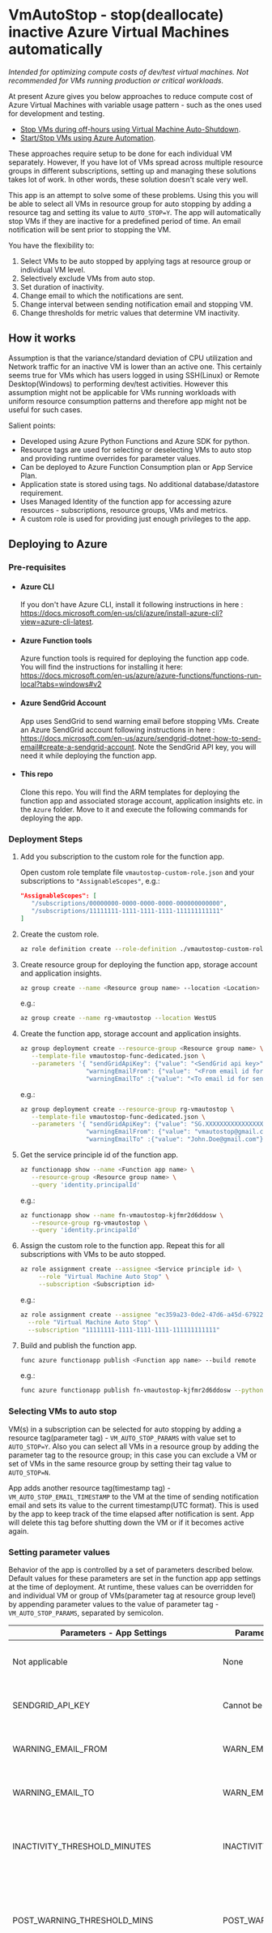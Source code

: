 # VmAutoStop - stop(deallocate) inactive Azure Virtual Machines automatically

_Intended for optimizing compute costs of dev/test virtual machines. Not recommended for VMs running production or critical workloads._

At present Azure gives you below approaches to reduce compute cost of Azure Virtual Machines with variable usage pattern - such as the ones used for development and testing.

- [Stop VMs during off-hours using Virtual Machine Auto-Shutdown](https://azure.microsoft.com/en-in/blog/announcing-auto-shutdown-for-vms-using-azure-resource-manager/).
- [Start/Stop VMs using Azure Automation](https://docs.microsoft.com/en-us/azure/automation/automation-solution-vm-management).

These approaches require setup to be done for each individual VM separately. However, If you have lot of VMs spread across multiple resource groups in different subscriptions, setting up and managing these solutions takes lot of work. In other words, these solution doesn't scale very well.

This app is an attempt to solve some of these problems. Using this you will be able to select all VMs in resource group for auto stopping by adding a resource tag and setting its value to `AUTO_STOP=Y`. The app will automatically stop VMs if they are inactive for a predefined period of time. An email notification will be sent prior to stopping the VM.

You have the flexibility to:

1. Select VMs to be auto stopped by applying tags at resource group or individual VM level.
2. Selectively exclude VMs from auto stop.
3. Set duration of inactivity.
4. Change email to which the notifications are sent.
5. Change interval between sending notification email and stopping VM.
6. Change thresholds for metric values that determine VM inactivity.

## How it works

Assumption is that the variance/standard deviation of CPU utilization and Network traffic for an inactive VM is lower than an active one. This certainly seems true for VMs which has users logged in using SSH(Linux) or Remote Desktop(Windows) to performing dev/test activities. However this assumption might not be applicable for VMs running workloads with uniform resource consumption patterns and therefore app might not be useful for such cases.

Salient points:

- Developed using Azure Python Functions and Azure SDK for python.
- Resource tags are used for selecting or deselecting VMs to auto stop and providing runtime overrides for parameter values.
- Can be deployed to Azure Function Consumption plan or App Service Plan.
- Application state is stored using tags. No additional database/datastore requirement.
- Uses Managed Identity of the function app for accessing azure resources - subscriptions, resource groups, VMs and metrics.
- A custom role is used for providing just enough privileges to the app.

## Deploying to Azure

### Pre-requisites

- #### Azure CLI

  If you don't have Azure CLI, install it following instructions in here : https://docs.microsoft.com/en-us/cli/azure/install-azure-cli?view=azure-cli-latest.

- #### Azure Function tools

  Azure function tools is required for deploying the function app code. You will find the instructions for installing it here: https://docs.microsoft.com/en-us/azure/azure-functions/functions-run-local?tabs=windows#v2

- #### Azure SendGrid Account

  App uses SendGrid to send warning email before stopping VMs. Create an Azure SendGrid account following instructions in here : https://docs.microsoft.com/en-us/azure/sendgrid-dotnet-how-to-send-email#create-a-sendgrid-account. Note the SendGrid API key, you will need it while deploying the function app.

- #### This repo

  Clone this repo. You will find the ARM templates for deploying the function app and associated storage account, application insights etc. in the `Azure` folder. Move to it and execute the following commands for deploying the app.

### Deployment Steps

1. Add you subscription to the custom role for the function app.

   Open custom role template file `vmautostop-custom-role.json` and your subscriptions to `"AssignableScopes"`, e.g.:

   ```json
   "AssignableScopes": [
      "/subscriptions/00000000-0000-0000-0000-000000000000",
      "/subscriptions/11111111-1111-1111-1111-111111111111"
   ]
   ```

1. Create the custom role.

   ```sh
   az role definition create --role-definition ./vmautostop-custom-role.json
   ```

1. Create resource group for deploying the function app, storage account and application insights.

   ```sh
   az group create --name <Resource group name> --location <Location>
   ```

   e.g.:

   ```sh
   az group create --name rg-vmautostop --location WestUS
   ```

1. Create the function app, storage account and application insights.

   ```sh
   az group deployment create --resource-group <Resource group name> \
      --template-file vmautostop-func-dedicated.json \
      --parameters '{ "sendGridApiKey": {"value": "<SendGrid api key>"},
                     "warningEmailFrom": {"value": "<From email id for sending warning email>"},
                     "warningEmailTo" :{"value": "<To email id for sending warning email>"}}'
   ```

   e.g.:

   ```sh
   az group deployment create --resource-group rg-vmautostop \
      --template-file vmautostop-func-dedicated.json \
      --parameters '{ "sendGridApiKey": {"value": "SG.XXXXXXXXXXXXXXXXXXXXXXX"},
                     "warningEmailFrom": {"value": "vmautostop@gmail.com"},
                     "warningEmailTo" :{"value": "John.Doe@gmail.com"}}'
   ```

1. Get the service principle id of the function app.

   ```sh
   az functionapp show --name <Function app name> \
      --resource-group <Resource group name> \
      --query 'identity.principalId'
   ```

   e.g.:

   ```sh
   az functionapp show --name fn-vmautostop-kjfmr2d6ddosw \
      --resource-group rg-vmautostop \
      --query 'identity.principalId'
   ```

1. Assign the custom role to the function app. Repeat this for all subscriptions with VMs to be auto stopped.

   ```sh
   az role assignment create --assignee <Service principle id> \
        --role "Virtual Machine Auto Stop" \
        --subscription <Subscription id>
   ```

   e.g.:

   ```sh
   az role assignment create --assignee "ec359a23-0de2-47d6-a45d-67922448061a" \
     --role "Virtual Machine Auto Stop" \
     --subscription "11111111-1111-1111-1111-111111111111"
   ```

1. Build and publish the function app.

   ```sh
   func azure functionapp publish <Function app name> --build remote
   ```

   e.g.:

   ```sh
   func azure functionapp publish fn-vmautostop-kjfmr2d6ddosw --python --build remote
   ```

### Selecting VMs to auto stop

VM(s) in a subscription can be selected for auto stopping by adding a resource tag(parameter tag) - `VM_AUTO_STOP_PARAMS` with value set to `AUTO_STOP=Y`. Also you can select all VMs in a resource group by adding the parameter tag to the resource group; in this case you can exclude a VM or set of VMs in the same resource group by setting their tag value to `AUTO_STOP=N`.

App adds another resource tag(timestamp tag) - `VM_AUTO_STOP_EMAIL_TIMESTAMP` to the VM at the time of sending notification email and sets its value to the current timestamp(UTC format). This is used by the app to keep track of the time elapsed after notification is sent. App will delete this tag before shutting down the VM or if it becomes active again.

### Setting parameter values

Behavior of the app is controlled by a set of parameters described below. Default values for these parameters are set in the function app app settings at the time of deployment. At runtime, these values can be overridden for and individual VM or group of VMs(parameter tag at resource group level) by appending parameter values to the value of parameter tag - `VM_AUTO_STOP_PARAMS`, separated by semicolon.

| Parameters - App Settings                | Parameters - Tag     | Description                                                                              |
| ---------------------------------------- | -------------------- | ---------------------------------------------------------------------------------------- |
| Not applicable                           | None                 | API Key for the Azure SendGrid account.                                                  |
| SENDGRID_API_KEY                         | Cannot be overridden | API Key for the Azure SendGrid account.                                                  |
| WARNING_EMAIL_FROM                       | WARN_EMAIL_FROM      | Email id `From` which notification is sent.                                              |
| WARNING_EMAIL_TO                         | WARN_EMAIL_TO        | Email id `To` which notification is sent.                                                |
| INACTIVITY_THRESHOLD_MINUTES             | INACTIVITY_TH_MIN    | Duration for which VM can remain inactive. Default is 60 minutes.                        |
| POST_WARNING_THRESHOLD_MINS              | POST_WARN_TH_MINS    | Interval between sending notification email and stopping VM. Default is 15 mins.         |
| PERCENTAGE_CPU_STDEV_BASELINE_PERCENTAGE | CPU_STDEV_BAS_PCT    | Baseline standard deviation for `Percent CPU` as percentage of mean. Default is 50%.     |
| NETWORK_OUT_STDEV_BASELINE_PERCENTAGE    | NETW_STDEV_BAS_PCT   | Baseline standard deviation for `Network Out CPU` as percentage of mean. Default is 50%. |

For example, following image shows how to override default values for parameters `WARNING_EMAIL_TO`, `INACTIVITY_THRESHOLD_MINUTES` are overridden `POST_WARNING_THRESHOLD_MINS` using the parameter tag.

![Tag Example1](./images/az-vmautostop-tag-example1.png)

Parameter values set at the VM level will override if(any) of the same parameter values set at the resource group level. This is useful if you want auto stop behavior to be different for some of the VMs in a resource group, e.g., you want notification email to for a particular VM to be sent to a different email id than the one specified at the resource group level - therefore used by all VMs in the group or want to reduce the inactivity threshold etc.

## References

- [Azure functions python developer guide](https://docs.microsoft.com/en-us/azure/azure-functions/functions-reference-python).
- [Azure python SDK](https://docs.microsoft.com/en-us/azure/python/).
- [Managed identities for Azure resources](https://docs.microsoft.com/en-us/azure/active-directory/managed-identities-azure-resources/overview).
- [Custom roles for Azure resources](https://docs.microsoft.com/en-us/azure/role-based-access-control/custom-roles).
